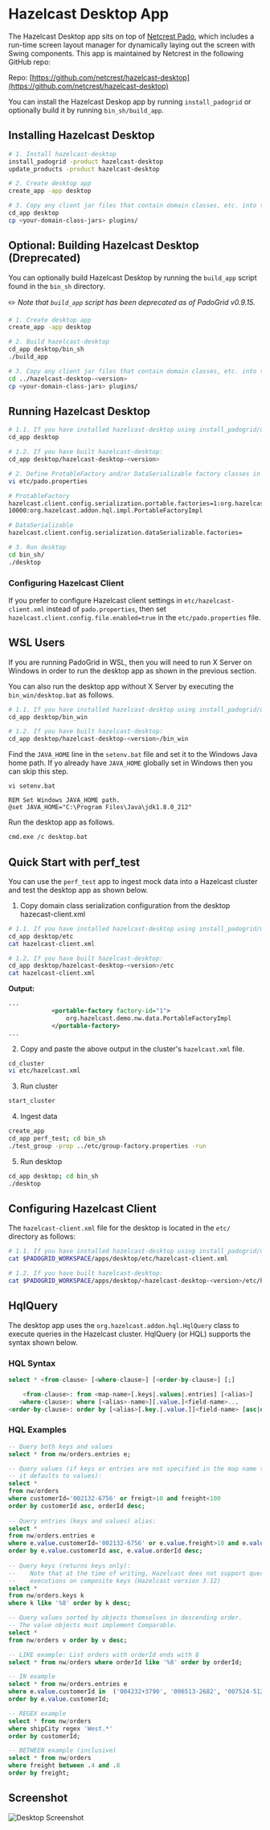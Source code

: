 # Hazelcast Desktop App

The Hazelcast Desktop app sits on top of [Netcrest Pado](https://github.com/netcrest/pado), which includes a run-time screen layout manager for dynamically laying out the screen with Swing components. This app is maintained by Netcrest in the following GitHub repo:

Repo: [https://github.com/netcrest/hazelcast-desktop](https://github.com/netcrest/hazelcast-desktop)

You can install the Hazelcast Deskop app by running `install_padogrid` or optionally build it by running `bin_sh/build_app`.

## Installing Hazelcast Desktop

```bash
# 1. Install hazelcast-desktop
install_padogrid -product hazelcast-desktop
update_products -product hazelcast-desktop

# 2. Create desktop app
create_app -app desktop

# 3. Copy any client jar files that contain domain classes, etc. into the plugins directory.
cd_app desktop
cp <your-domain-class-jars> plugins/
```

## Optional: Building Hazelcast Desktop (Dreprecated)

You can optionally build Hazelcast Desktop by running the `build_app` script found in the `bin_sh` directory.

:pencil2: *Note that `build_app` script has been deprecated as of PadoGrid v0.9.15.*

```bash
# 1. Create desktop app
create_app -app desktop

# 2. Build hazelcast-desktop
cd_app desktop/bin_sh
./build_app

# 3. Copy any client jar files that contain domain classes, etc. into the plugins directory.
cd ../hazelcast-desktop-<version>
cp <your-domain-class-jars> plugins/
```

## Running Hazelcast Desktop

```bash
# 1.1. If you have installed hazelcast-desktop using install_padogrid/update_products:
cd_app desktop

# 1.2. If you have built hazelcast-desktop:
cd_app desktop/hazelcast-desktop-<version>

# 2. Define ProtableFactory and/or DataSerializable factory classes in the etc/pado.properties file.
vi etc/pado.properties

# ProtableFactory
hazelcast.client.config.serialization.portable.factories=1:org.hazelcast.demo.nw.data.PortableFactoryImpl,\
10000:org.hazelcast.addon.hql.impl.PortableFactoryImpl

# DataSerializable
hazelcast.client.config.serialization.dataSerializable.factories=

# 3. Run desktop
cd bin_sh/
./desktop
```

### Configuring Hazelcast Client

If you prefer to configure Hazelcast client settings in `etc/hazelcast-client.xml` instead of `pado.properties`, then set `hazelcast.client.config.file.enabled=true` in the `etc/pado.properties` file.

## WSL Users

If you are running PadoGrid in WSL, then you will need to run X Server on Windows in order to run the desktop app as shown in the previous section. 

You can also run the desktop app without X Server by executing the `bin_win/desktop.bat` as follows.

```bash
# 1.1. If you have installed hazelcast-desktop using install_padogrid/update_products:
cd_app desktop/bin_win

# 1.2. If you have built hazelcast-desktop:
cd_app desktop/hazelcast-desktop-<version>/bin_win
```

Find the `JAVA_HOME` line in the `setenv.bat` file and set it to the Windows Java home path. If yo already have `JAVA_HOME` globally set in Windows then you can skip this step.

```dos
vi setenv.bat

REM Set Windows JAVA_HOME path.
@set JAVA_HOME="C:\Program Files\Java\jdk1.8.0_212"
```

Run the desktop app as follows.

```bash
cmd.exe /c desktop.bat
```

## Quick Start with perf_test

You can use the `perf_test` app to ingest mock data into a Hazelcast cluster and test the desktop app as shown below.

1. Copy domain class serialization configuration from the desktop hazecast-client.xml

```bash
# 1.1. If you have installed hazelcast-desktop using install_padogrid/update_products:
cd_app desktop/etc
cat hazelcast-client.xml

# 1.2. If you have built hazelcast-desktop:
cd_app desktop/hazelcast-desktop-<version>/etc
cat hazelcast-client.xml
```

**Output:**

```xml
...
            <portable-factory factory-id="1">
                org.hazelcast.demo.nw.data.PortableFactoryImpl
            </portable-factory>
...
```

2. Copy and paste the above output in the cluster's `hazelcast.xml` file.

```bash
cd_cluster
vi etc/hazelcast.xml
```

3. Run cluster

```bash
start_cluster
```

4. Ingest data

```bash
create_app
cd_app perf_test; cd bin_sh
./test_group -prop ../etc/group-factory.properties -run
```

5. Run desktop

```bash
cd_app desktop; cd bin_sh
./desktop
```

## Configuring Hazelcast Client

The `hazelcast-client.xml` file for the desktop is located in the `etc/` directory as follows:

```bash
# 1.1. If you have installed hazelcast-desktop using install_padogrid/update_products:
cat $PADOGRID_WORKSPACE/apps/desktop/etc/hazelcast-client.xml

# 1.2. If you have built hazelcast-desktop:
cat $PADOGRID_WORKSPACE/apps/desktop/<hazelcast-desktop-<version>/etc/hazelcast-client.xml
```

## HqlQuery

The desktop app uses the `org.hazelcast.addon.hql.HqlQuery` class to execute queries in the Hazelcast cluster. HqlQuery (or HQL) supports the syntax shown below.

### HQL Syntax

```sql
select * <from-clause> [<where-clause>] [<order-by-clause>] [;]

    <from-clause>: from <map-name>[.keys|.values|.entries] [<alias>] 
   <where-clause>: where [<alias>-name>][.value.]<field-name>...
<order-by-clause>: order by [<alias>[.key.|.value.]]<field-name> [asc|desc]
```

### HQL Examples

```sql
-- Query both keys and values
select * from nw/orders.entries e;

-- Query values (if keys or entries are not specified in the map name then
-- it defaults to values):
select *
from nw/orders
where customerId='002132-6756' or freigt>10 and freight<100
order by customerId asc, orderId desc;
 
-- Query entries (keys and values) alias:
select * 
from nw/orders.entries e
where e.value.customerId='002132-6756' or e.value.freight>10 and e.value.freight<100 
order by e.value.customerId asc, e.value.orderId desc;
 
-- Query keys (returns keys only):
--    Note that at the time of writing, Hazelcast does not support query
--    executions on composite keys (Hazelcast version 3.12)
select *
from nw/orders.keys k
where k like '%8' order by k desc;

-- Query values sorted by objects themselves in descending order. 
-- The value objects must implement Comparable.
select *
from nw/orders v order by v desc;

-- LIKE example: List orders with orderId ends with 8
select * from nw/orders where orderId like '%8' order by orderId;

-- IN example
select * from nw/orders.entries e 
where e.value.customerId in  ('004232+3790', '006513-2682', '007524-5127') 
order by e.value.customerId;

-- REGEX example
select * from nw/orders
where shipCity regex 'West.*'
order by customerId;

-- BETWEEN example (inclusive)
select * from nw/orders 
where freight between .4 and .8
order by freight;
```

## Screenshot

![Desktop Screenshot](/images/desktop-screenshot.png)
